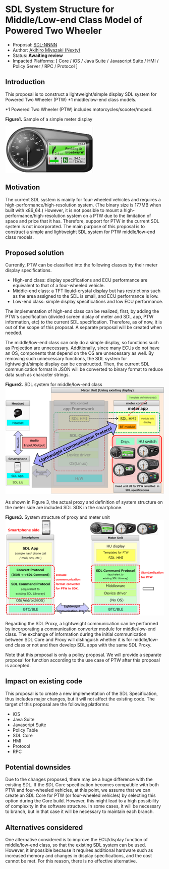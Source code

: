 # SDL System Structure for Middle/Low-end Class Model of Powered Two Wheeler

* Proposal: [SDL-NNNN](NNNN-SDL-System-Structure-for-MiddleLow-end-Class-Model-of-Powered-Two-Wheeler.md)
* Author: [Akihiro Miyazaki (Nexty)](https://github.com/Akihiro-Miyazaki)
* Status: **Awaiting review**
* Impacted Platforms: [ Core / iOS / Java Suite / Javascript Suite / HMI / Policy Server / RPC / Protocol ]

## Introduction

This proposal is to construct a lightweight/simple display SDL system for Powered Two Wheeler (PTW) *1 middle/low-end class models.

*1 Powered Two Wheeler (PTW) includes motorcycles/scooter/moped.

<b>Figure1.</b> Sample of a simple meter display

![Figure1](../assets/proposals/NNNN-SDL-System-Structure-for-MiddleLow-end-Class-Model-of-Powered-Two-Wheeler/Figure1_Sample_of_a_simple_meter_display.png)


## Motivation

The current SDL system is mainly for four-wheeled vehicles and requires a high-performance/high-resolution system. (The binary size is 177MB when built with x86_64.) However, it is not possible to mount a high-performance/high-resolution system on a PTW due to the limitation of space and price that it has. Therefore, support for PTW in the current SDL system is not incorporated. The main purpose of this proposal is to construct a simple and lightweight SDL system for PTW middle/low-end class models.

## Proposed solution

Currently, PTW can be classified into the following classes by their meter display specifications.
 - High-end class: display specifications and ECU performance are equivalent to that of a four-wheeled vehicle.
 - Middle-end class: a TFT liquid-crystal display but has restrictions such as the area assigned to the SDL is small, and ECU performance is low.
 - Low-end class: simple display specifications and low ECU performance.

The implementation of high-end class can be realized, first, by adding the PTW's specification (divided screen diplay of meter and SDL app, PTW information, etc) to the current SDL specification. Therefore, as of now, it is out of the scope of this proposal. A separate proposal will be created when needed.

The middle/low-end class can only do a simple display, so functions such as Projection are unnecessary. Additionally, since many ECUs do not have an OS, components that depend on the OS are unnecessary as well. By removing such unnecessary functions, the SDL system for lightweight/simple display can be constructed. Then, the current SDL communication format in JSON will be converted to binary format to reduce data such as character strings.

<b>Figure2.</b> SDL system for middle/low-end class
![Figure2_SDL_System_for_Middle_Low_end_class.PNG](../assets/proposals/NNNN-SDL-System-Structure-for-MiddleLow-end-Class-Model-of-Powered-Two-Wheeler/Figure2_SDL_System_for_Middle_Low_end_class.png)

As shown in Figure 3, the actual proxy and definition of system structure on the meter side are included SDL SDK in the smartphone.

<b>Figure3.</b> System structure of proxy and meter unit
![Figure3_System_structure_of_proxy_and_meter_unit.PNG](../assets/proposals/NNNN-SDL-System-Structure-for-MiddleLow-end-Class-Model-of-Powered-Two-Wheeler/Figure3_System_structure_of_proxy_and_meter_unit.png)

Regarding the SDL Proxy, a lightweight communication can be performed by incorporating a communication converter module for middle/low-end class. The exchange of information during the initial communication between SDL Core and Proxy will distinguish whether it is for middle/low-end class or not and then develop SDL apps with the same SDL Proxy.

Note that this proposal is only a policy proposal. We will provide a separate proposal for function according to the use case of PTW after this proposal is accepted.

## Impact on existing code

This proposal is to create a new implementation of the SDL Specification, thus includes major changes, but it will not affect the existing code.
The target of this proposal are the following platforms:
- iOS
- Java Suite
- Javascript Suite
- Policy Table
- SDL Core
- HMI
- Protocol
- RPC

## Potential downsides

Due to the changes proposed, there may be a huge difference with the existing SDL. If the SDL Core specification becomes compatible with both PTW and four-wheeled vehicles, at this point, we assume that we can create an SDL Core for PTW (or four-wheeled vehicles) by selecting this option during the Core build. However, this might lead to a high possibility of complexity in the software structure. In some cases, it will be necessary to branch, but in that case it will be necessary to maintain each branch.

## Alternatives considered

One alternative considered is to improve the ECU/display function of middle/low-end class, so that the existing SDL system can be used. However, it impossible because it requires additional hardware such as increased memory and changes in display specifications, and the cost cannot be met. For this reason, there is no effective alternative.
